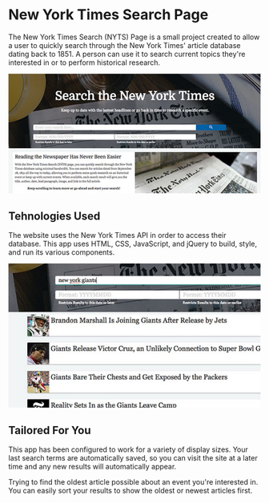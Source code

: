 # New York Times Search Page

The New York Times Search (NYTS) Page is a small project created to allow a user to quickly search through the New York Times' article database dating back to 1851. A person can use it to search current topics they're interested in or to perform historical research.

![NYTS Screenshot](main-scrsht.jpg)


## Tehnologies Used

The website uses the New York Times API in order to access their database. This app uses HTML, CSS, JavaScript, and jQuery to build, style, and run its various components.

![Search Results Screenshot](results-md.jpg)


## Tailored For You

This app has been configured to work for a variety of display sizes. Your last search terms are automatically saved, so you can visit the site at a later time and any new results will automatically appear.

Trying to find the oldest article possible about an event you're interested in. You can easily sort your results to show the oldest or newest articles first.